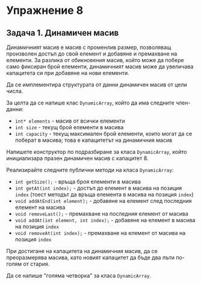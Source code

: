# Упражнение 8

## Задача 1. Динамичен масив

Динамичният масив е масив с променлив размер, позволяващ
произволен достъп до свой елемент и добавяне и премахване на елементи.
За разлика от обикновения масив, който може
да побере само фиксиран брой елементи, динамичният масив може да
увеличава капацитета си при добавяне на нови елементи.

Да се имплементира структурата от данни динамичен масив от цели числа.

За целта да се напише клас `DynamicArray`, който да има следните член-данни:

- `int* elements` - масив от всички елементи
- `int size` - текущ брой елементи в масива
- `int capacity` - текущ максимален брой елементи, които могат да се поберат
в масива; това е капацитетът на динамичния масив

Напишете конструктор по подразбиране за класа `DynamicArray`, който
инициализара празен динамичен масив с капацитет 8.

Реализирайте следните публични методи на класа `DynamicArray`:

- `int getSize();` - връща броя елементи в масива
- `int getAt(int index);` - достъп до елемент в масива на позиция `index`
(тоест методът да връща елемента в масива на позиция `index`)
- `void addAtEnd(int element);` - добавяне на елемент след
последния елемент на масива
- `void removeLast();` - премахване на последния елемент от масива
- `void addAt(int element, int index);` - добавяне на елемент в масива
на позиция `index`
- `void removeAt(int index);` - премахване на елемент от масива
на позиция `index`

При достигане на капацитета на динамичния масив, да се преоразмерява масива,
като новият капацитет да бъде два пъти по-голям от стария.

Да се напише "голяма четворка" за класа `DynamicArray`.
